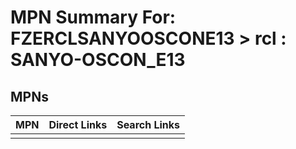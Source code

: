 



# MPN Summary For: FZERCLSANYOOSCONE13 > rcl : SANYO-OSCON_E13

## MPNs
  

|MPN|Direct Links|Search Links|
| :--- | :--- | :--- |
||||

